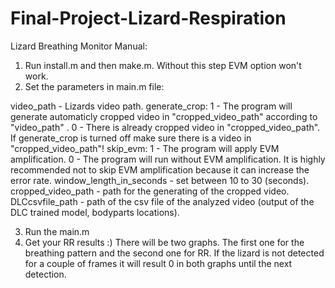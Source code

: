# Final-Project-Lizard-Respiration

Lizard Breathing Monitor Manual:

1) Run install.m and then make.m. Without this step EVM option won't work.
2) Set the parameters in main.m file:

video_path - Lizards video path.
generate_crop: 
  1 - The program will generate automaticly cropped video in "cropped_video_path" according to "video_path" .
  0 - There is already cropped video in "cropped_video_path".
  If generate_crop is turned off make sure there is a video in "cropped_video_path"!
skip_evm:
  1 - The program will apply EVM amplification.
  0 - The program will run without EVM amplification.
  It is highly recommended not to skip EVM amplification because it can increase the error rate.
window_length_in_seconds - set between 10 to 30 (seconds).
cropped_video_path - path for the generating of the cropped video.
DLCcsvfile_path - path of the csv file of the analyzed video (output of the DLC trained model, bodyparts locations).

3) Run the main.m 
4) Get your RR results :) 
There will be two graphs. The first one for the breathing pattern and the second one for RR. 
If the lizard is not detected for a couple of frames it will result 0 in both graphs until the next detection.

